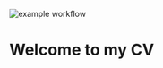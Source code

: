 ![example workflow](https://github.com/gilwolf1/cv/actions/workflows/add_comment_to_issue.yml/badge.svg)

# Welcome to my CV
